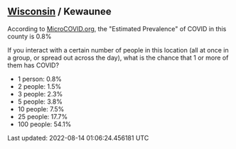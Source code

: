 
## [Wisconsin](/united-states/wisconsin) / Kewaunee

According to [MicroCOVID.org](http://microcovid.org),
the "Estimated Prevalence" of COVID in this county is 0.8%

If you interact with a certain number of people in this location
(all at once in a group, or spread out across the day), what is the chance that
1 or more of them has COVID?

- 1 person: 0.8%
- 2 people: 1.5%
- 3 people: 2.3%
- 5 people: 3.8%
- 10 people: 7.5%
- 25 people: 17.7%
- 100 people: 54.1%

Last updated: 2022-08-14 01:06:24.456181 UTC
